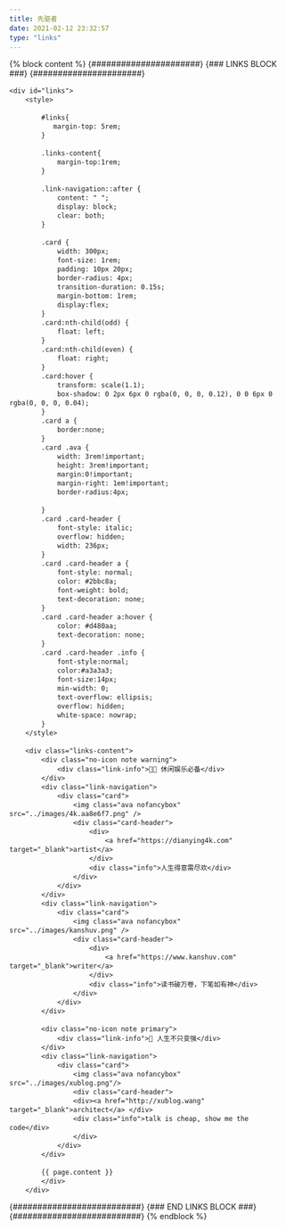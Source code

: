 ```yaml
---
title: 先驱者
date: 2021-02-12 23:32:57
type: "links"
---
```


{% block content %}
    {######################}
    {### LINKS BLOCK ###}
    {######################}

    <div id="links">
        <style>

            #links{
               margin-top: 5rem;
            }

            .links-content{
                margin-top:1rem;
            }

            .link-navigation::after {
                content: " ";
                display: block;
                clear: both;
            }

            .card {
                width: 300px;
                font-size: 1rem;
                padding: 10px 20px;
                border-radius: 4px;
                transition-duration: 0.15s;
                margin-bottom: 1rem;
                display:flex;
            }
            .card:nth-child(odd) {
                float: left;
            }
            .card:nth-child(even) {
                float: right;
            }
            .card:hover {
                transform: scale(1.1);
                box-shadow: 0 2px 6px 0 rgba(0, 0, 0, 0.12), 0 0 6px 0 rgba(0, 0, 0, 0.04);
            }
            .card a {
                border:none;
            }
            .card .ava {
                width: 3rem!important;
                height: 3rem!important;
                margin:0!important;
                margin-right: 1em!important;
                border-radius:4px;

            }
            .card .card-header {
                font-style: italic;
                overflow: hidden;
                width: 236px;
            }
            .card .card-header a {
                font-style: normal;
                color: #2bbc8a;
                font-weight: bold;
                text-decoration: none;
            }
            .card .card-header a:hover {
                color: #d480aa;
                text-decoration: none;
            }
            .card .card-header .info {
                font-style:normal;
                color:#a3a3a3;
                font-size:14px;
                min-width: 0;
                text-overflow: ellipsis;
                overflow: hidden;
                white-space: nowrap;
            }
        </style>

        <div class="links-content">
            <div class="no-icon note warning">
                <div class="link-info">👨‍🎓 休闲娱乐必备</div>
            </div>
            <div class="link-navigation">
                <div class="card">
                    <img class="ava nofancybox" src="../images/4k.aa8e6f7.png" />
                    <div class="card-header">
                        <div>
                            <a href="https://dianying4k.com" target="_blank">artist</a>
                        </div>
                        <div class="info">人生得意需尽欢</div>
                    </div>
                </div>
            </div>
            <div class="link-navigation">
                <div class="card">
                    <img class="ava nofancybox" src="../images/kanshuv.png" />
                    <div class="card-header">
                        <div>
                            <a href="https://www.kanshuv.com" target="_blank">writer</a>
                        </div>
                        <div class="info">读书破万卷，下笔如有神</div>
                    </div>
                </div>
            </div>

            <div class="no-icon note primary">
                <div class="link-info">🍭 人生不只变强</div>
            </div>
            <div class="link-navigation">
                <div class="card">
                    <img class="ava nofancybox" src="../images/xublog.png"/>
                    <div class="card-header">
                    <div><a href="http://xublog.wang" target="_blank">architect</a> </div>
                    <div class="info">talk is cheap, show me the code</div>
                    </div>
                </div>
            </div>

            {{ page.content }}
            </div>
        </div>

  {##########################}
  {### END LINKS BLOCK ###}
  {##########################}
{% endblock %}

